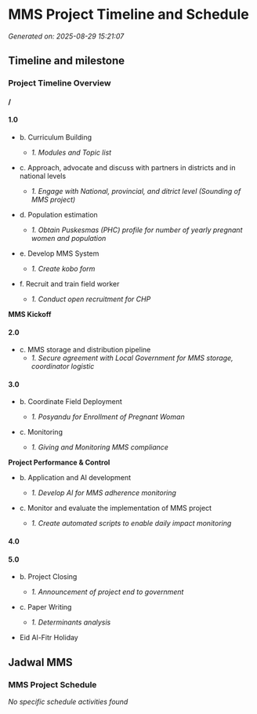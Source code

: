 # MMS Project Timeline and Schedule

*Generated on: 2025-08-29 15:21:07*

## Timeline and milestone

### Project Timeline Overview

#### /

#### 1.0

- b. Curriculum Building
  - *1. Modules and Topic list*

- c. Approach, advocate and discuss with partners in  districts and in national levels
  - *1. Engage with National, provincial, and ditrict level (Sounding of MMS project)*

- d. Population estimation
  - *1. Obtain Puskesmas (PHC) profile for number of yearly pregnant women and population*

- e. Develop MMS System
  - *1. Create kobo form*

- f. Recruit and train field worker
  - *1. Conduct open recruitment for CHP*

**MMS Kickoff**

#### 2.0

- c. MMS storage and distribution pipeline
  - *1. Secure agreement with Local Government for MMS storage, coordinator logistic*

#### 3.0

- b. Coordinate Field Deployment
  - *1. Posyandu for Enrollment of Pregnant Woman*

- c. Monitoring
  - *1. Giving and Monitoring MMS compliance*

**Project Performance & Control**

- b. Application and AI development
  - *1. Develop AI for MMS adherence monitoring*

- c. Monitor and evaluate the implementation of MMS project
  - *1. Create automated scripts to enable daily impact monitoring*

#### 4.0

#### 5.0

- b. Project  Closing
  - *1. Announcement of project end to government*

- c. Paper Writing
  - *1. Determinants analysis*

- Eid Al-Fitr Holiday



## Jadwal MMS

### MMS Project Schedule

*No specific schedule activities found*


